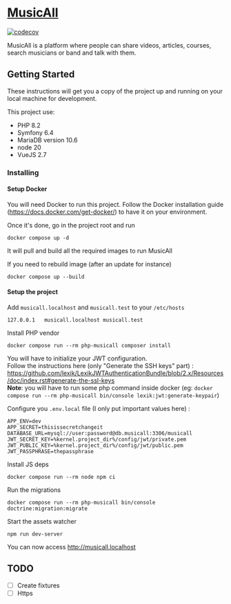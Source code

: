 # [MusicAll](https://www.musicall.com)

[![codecov](https://codecov.io/gh/Cryde/musicall/branch/master/graph/badge.svg?token=7RK8UIL2RH)](https://codecov.io/gh/Cryde/musicall)

MusicAll is a platform where people can share videos, articles, courses, search musicians or band and talk with them.

## Getting Started

These instructions will get you a copy of the project up and running on your local machine for development.

This project use: 
- PHP 8.2
- Symfony 6.4
- MariaDB version 10.6
- node 20
- VueJS 2.7

### Installing

#### Setup Docker

You will need Docker to run this project.
Follow the Docker installation guide (https://docs.docker.com/get-docker/) to have it on your environment.

Once it's done, go in the project root and run 
```
docker compose up -d
```
It will pull and build all the required images to run MusicAll

If you need to rebuild image (after an update for instance)
``` 
docker compose up --build
```

#### Setup the project

Add `musicall.localhost` and `musicall.test` to your `/etc/hosts`
```
127.0.0.1 	musicall.localhost musicall.test
```

Install PHP vendor
```
docker compose run --rm php-musicall composer install
```

You will have to initialize your JWT configuration.   
Follow the instructions here (only "Generate the SSH keys" part) : https://github.com/lexik/LexikJWTAuthenticationBundle/blob/2.x/Resources/doc/index.rst#generate-the-ssl-keys  
**Note**: you will have to run some php command inside docker (eg: `docker compose run --rm php-musicall bin/console lexik:jwt:generate-keypair`)

Configure you ```.env.local``` file (I only put important values here) :
```
APP_ENV=dev
APP_SECRET=thisissecretchangeit
DATABASE_URL=mysql://user:password@db.musicall:3306/musicall
JWT_SECRET_KEY=%kernel.project_dir%/config/jwt/private.pem
JWT_PUBLIC_KEY=%kernel.project_dir%/config/jwt/public.pem
JWT_PASSPHRASE=thepassphrase
```

Install JS deps
```
docker compose run --rm node npm ci
```

Run the migrations
```
docker compose run --rm php-musicall bin/console doctrine:migration:migrate
```

Start the assets watcher
```
npm run dev-server
```

You can now access http://musicall.localhost

## TODO

- [ ] Create fixtures
- [ ] Https
